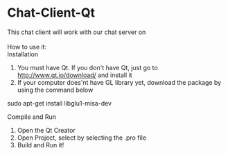 # Chat-Client-Qt

This chat client will work with our chat server on <link><br>
<br>
How to use it:<br>
Installation <br>
1. You must have Qt. If you don't have Qt, just go to http://www.qt.io/download/ and install it<br>
2. If your computer does'nt have GL library yet, download the package by using the command below

sudo apt-get install libglu1-misa-dev

Compile and Run <br>
1. Open the Qt Creator <br>
2. Open Project, select by selecting the .pro file<br>
3. Build and Run it!<br>

